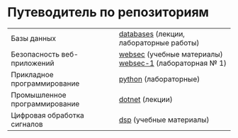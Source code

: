 # Путеводитель по репозиториям

<table>

<tr>
  <td>Базы данных</td>
  <td><a href="../../../databases">databases</a> (лекции, лабораторные работы)</td>
</tr>

<tr>
  <td>Безопасность веб-приложений</td>
  <td>
      <a href="../../../websec">websec</a> (учебные материалы)<br/>
      <a href="../../../websec-1">websec-1</a> (лабораторная № 1)
  </td>
</tr>

<tr>
  <td>Прикладное программирование</td>
  <td><a href="../../../python">python</a> (лабораторные)</td>
</tr>

<tr>
  <td>Промышленное программирование</td>
  <td><a href="../../../dotnet">dotnet</a> (лекции)</td>
</tr>

<tr>
  <td>Цифровая обработка сигналов</td>
  <td><a href="../../../dsp">dsp</a> (учебные материалы)</td>
</tr>

</table>
